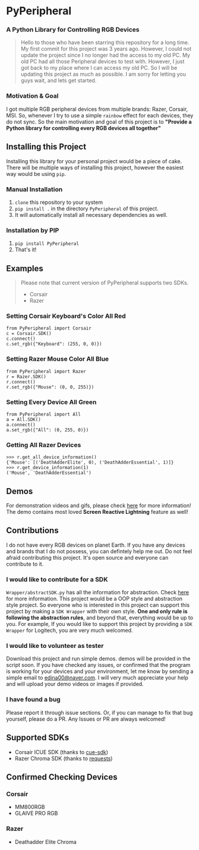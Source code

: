 # PyPeripheral  
### A Python Library for Controlling RGB Devices  
>Hello to those who have been starring this repository for a long time. My first commit for this project was 3 years ago. However, I could not update the project since I no longer had the access to my old PC. My old PC had all those Peripheral devices to test with. However, I just got back to my place where I can access my old PC. So I will be updating this project as much as possible. I am sorry for letting you guys wait, and lets get started.  
  
### Motivation & Goal  
I got multiple RGB peripheral devices from multiple brands: Razer, Corsair, MSI. So, whenever I try to use a simple `rainbow` effect for each devices, they do not sync. So the main motivation and goal of this project is to **"Provide a Python library for controlling every RGB devices all together"**   
## Installing this Project  
Installing this library for your personal project would be a piece of cake. There will be multiple ways of installing this project, however the easiest way would be using `pip`. 
  
  ### Manual Installation
 1. `clone` this repository to your system  
 2. `pip install .` in the directory `PyPeripheral` of this project.  
 3. It will automatically install all necessary dependencies as well.  
  
  ### Installation by PIP
  1. `pip install PyPeripheral`
  2. That's it!
  
## Examples
> Please note that current version of PyPeripheral supports two SDKs.
> - Corsair
> - Razer

### Setting Corsair Keyboard's Color All Red

```
from PyPeripheral import Corsair
c = Corsair.SDK()
c.connect()
c.set_rgb({"Keyboard": (255, 0, 0)})
```

### Setting Razer Mouse Color All Blue
```
from PyPeripheral import Razer
r = Razer.SDK()
r.connect()
r.set_rgb({"Mouse": (0, 0, 255)})
```

### Setting Every Device All Green
```
from PyPeripheral import All
a = All.SDK()
a.connect()
a.set_rgb({"All": (0, 255, 0)})
```
### Getting All Razer Devices
```
>>> r.get_all_device_information()
{'Mouse': [('DeathAdderElite', 0), ('DeathAdderEssential', 1)]}
>>> r.get_device_information(1)
('Mouse', 'DeathAdderEssential')
```
## Demos
For demonstration videos and gifs, please check [here](https://github.com/gooday2die/PyPeripheral/tree/OOP_Version/Demos) for more information! The demo contains most loved **Screen Reactive Lightning** feature as well!
## Contributions  
I do not have every RGB devices on planet Earth. If you have any devices and brands that I do not possess, you can defintely help me out. Do not feel afraid contributing this project. It's open source and everyone can contribute to it.   
  
### I would like to contribute for a SDK  
`Wrapper/abstractSDK.py` has all the information for abstraction. Check [here](https://github.com/gooday2die/PyPeripheral/blob/OOP_Version/PyPeripheral/PyPeripheral/AbstractSDKClass.md) for more information. This project would be a OOP style and abstraction style project. So everyone who is interested in this project can support this project by making a `SDK Wrapper` with their own style. **One and only rule is following the abstraction rules**, and beyond that, everything would be up to you. For example, If you would like to support this project by providing a `SDK Wrapper` for Logitech, you are very much welcomed.  
  
### I would like to volunteer as tester  
Download this project and run simple demos. demos will be provided in the script soon. If you have checked any issues, or confirmed that the program is working for your devices and your environment, let me know by sending a simple email to edina00@naver.com. I will very much appreciate your help and will upload your demo videos or images if provided.  
### I have found a bug  
Please report it through issue sections. Or, if you can manage to fix that bug yourself, please do a PR. Any Issues or PR are always welcomed!

## Supported SDKs

- Corsair ICUE SDK (thanks to [cue-sdk](https://github.com/CorsairOfficial/cue-sdk))
- Razer Chroma SDK (thanks to [requests](https://github.com/psf/requests))

## Confirmed Checking Devices
### Corsair
- MM800RGB
- GLAIVE PRO RGB

### Razer
- Deathadder Elite Chroma

